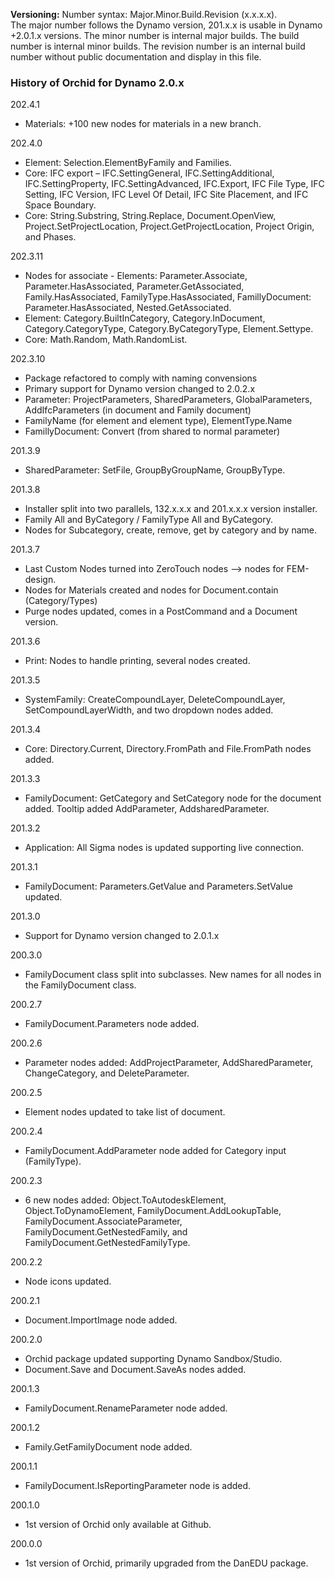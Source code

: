 ﻿**Versioning:** Number syntax: Major.Minor.Build.Revision (x.x.x.x).  
The major number follows the Dynamo version, 201.x.x is usable in Dynamo +2.0.1.x versions. The minor number is internal major builds. The build number is internal minor builds. The revision number is an internal build number without public documentation and display in this file.  


### History of Orchid for Dynamo 2.0.x ###  

202.4.1  
- Materials: +100 new nodes for materials in a new branch.  

202.4.0  
- Element: Selection.ElementByFamily and Families.  
- Core: IFC export – IFC.SettingGeneral, IFC.SettingAdditional, IFC.SettingProperty, IFC.SettingAdvanced, IFC.Export, IFC File Type, IFC Setting, IFC Version, IFC Level Of Detail, IFC Site Placement, and IFC Space Boundary.  
- Core: String.Substring, String.Replace, Document.OpenView, Project.SetProjectLocation, Project.GetProjectLocation, Project Origin, and Phases.  

202.3.11  
- Nodes for associate - Elements: Parameter.Associate, Parameter.HasAssociated, Parameter.GetAssociated, Family.HasAssociated, FamilyType.HasAssociated, FamillyDocument: Parameter.HasAssociated, Nested.GetAssociated.  
- Element: Category.BuiltInCategory, Category.InDocument, Category.CategoryType, Category.ByCategoryType, Element.Settype.  
- Core: Math.Random, Math.RandomList.  

202.3.10  
- Package refactored to comply with naming convensions  
- Primary support for Dynamo version changed to 2.0.2.x  
- Parameter: ProjectParameters, SharedParameters, GlobalParameters, AddIfcParameters (in document and Family document)  
- FamilyName (for element and element type), ElementType.Name  
- FamillyDocument: Convert (from shared to normal parameter)  

201.3.9  
- SharedParameter: SetFile, GroupByGroupName, GroupByType.  

201.3.8  
- Installer split into two parallels, 132.x.x.x and 201.x.x.x version installer.  
- Family All and ByCategory / FamilyType All and ByCategory.  
- Nodes for Subcategory, create, remove, get by category and by name.  

201.3.7  
- Last Custom Nodes turned into ZeroTouch nodes --> nodes for FEM-design.  
- Nodes for Materials created and nodes for Document.contain (Category/Types)  
- Purge nodes updated, comes in a PostCommand and a Document version.  

201.3.6  
- Print: Nodes to handle printing, several nodes created.  

201.3.5  
- SystemFamily: CreateCompoundLayer, DeleteCompoundLayer, SetCompoundLayerWidth, and two dropdown nodes added.  

201.3.4  
- Core: Directory.Current, Directory.FromPath and File.FromPath nodes added.  

201.3.3  
- FamilyDocument: GetCategory and SetCategory node for the document added. Tooltip added AddParameter, AddsharedParameter.  

201.3.2  
- Application: All Sigma nodes is updated supporting live connection.  

201.3.1  
- FamilyDocument: Parameters.GetValue and Parameters.SetValue updated.  

201.3.0  
- Support for Dynamo version changed to 2.0.1.x  

200.3.0  
- FamilyDocument class split into subclasses. New names for all nodes in the FamilyDocument class.  

200.2.7  
- FamilyDocument.Parameters node added.   

200.2.6  
- Parameter nodes added: AddProjectParameter, AddSharedParameter, ChangeCategory, and DeleteParameter.  

200.2.5  
- Element nodes updated to take list of document.  

200.2.4  
- FamilyDocument.AddParameter node added for Category input (FamilyType).  

200.2.3  
- 6 new nodes added: Object.ToAutodeskElement, Object.ToDynamoElement, FamilyDocument.AddLookupTable, FamilyDocument.AssociateParameter, FamilyDocument.GetNestedFamily, and FamilyDocument.GetNestedFamilyType.  

200.2.2  
- Node icons updated.  

200.2.1  
- Document.ImportImage node added.  

200.2.0  
- Orchid package updated supporting Dynamo Sandbox/Studio.  
- Document.Save and Document.SaveAs nodes added.  

200.1.3  
- FamilyDocument.RenameParameter node added.  

200.1.2  
- Family.GetFamilyDocument node added.  

200.1.1  
- FamilyDocument.IsReportingParameter node is added.  

200.1.0  
- 1st version of Orchid only available at Github.  

200.0.0  
- 1st version of Orchid, primarily upgraded from the DanEDU package.  
